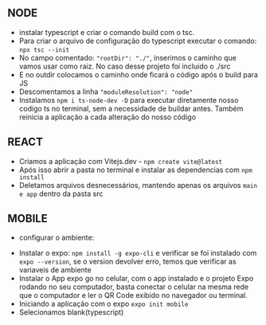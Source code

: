 ## NODE

* instalar typescript e criar o comando build com o tsc.
* Para criar o arquivo de configuração do typescript executar o comando: `npx tsc --init `
* No campo comentado: `"rootDir": "./"`, inserimos o caminho que vamos usar como raiz. No caso desse projeto foi incluido o ./src
* E no outdir colocamos o caminho onde ficará o código após o build para JS
* Descomentamos a linha `"moduleResolution": "node"`
* Instalamos `npm i ts-node-dev -D` para executar diretamente nosso codigo ts no terminal, sem a necessidade de buildar antes. Também reinicia a aplicação a cada alteração do nosso código

## REACT
* Criamos a aplicação com Vitejs.dev - `npm create vite@latest`
* Após isso abrir a pasta no terminal e instalar as dependencias com `npm install`
* Deletamos arquivos desnecessários, mantendo apenas os arquivos `main e app` dentro da pasta src 


## MOBILE
* configurar o ambiente:
- Instalar o expo: `npm install -g expo-cli` e verificar se foi instalado com `expo --version`, se o version devolver erro, temos que verificar as variaveis de ambiente
- Instalar o App expo go no celular, com o app instalado e o projeto Expo rodando no seu computador, basta conectar o celular na mesma rede que o computador e ler o QR Code exibido no navegador ou terminal.
- Iniciando a aplicação com o expo `expo init mobile`
- Selecionamos blank(typescript)